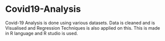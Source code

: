 # Covid19-Analysis

Covid-19 Analysis is done using various datasets. Data is cleaned and is Visualised and Regression Techniques is also applied on this. This is made in R language and R studio is used.
